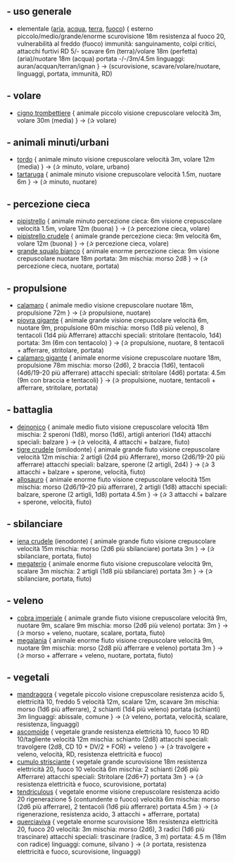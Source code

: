## - uso generale
 - elementale ([aria](https://golarion.altervista.org/wiki/Elementale_dell%27Aria_Piccolo), [acqua](https://golarion.altervista.org/wiki/Elementale_dell%27Acqua_Piccolo), [terra](https://golarion.altervista.org/wiki/Elementale_della_Terra_Piccolo), [fuoco](https://golarion.altervista.org/wiki/Elementale_del_Fuoco_Piccolo)) {
   esterno piccolo/medio/grande/enorme
   scurovisione 18m
   resistenza al fuoco 20, vulnerabilità al freddo (fuoco)
   immunità: sanguinamento, colpi critici, attacchi furtivi
   RD 5/-
   scavare 6m (terra)/volare 18m (perfetta) (aria)/nuotare 18m (acqua)
   portata -/-/3m/4.5m
   linguaggi: auran/acquan/terran/ignan
 } -> (scurovisione, scavare/volare/nuotare, linguaggi, portata, immunità, RD)

## - volare
 - [cigno trombettiere](https://golarion.altervista.org/wiki/Cigno_Trombettiere) {
   animale piccolo
   visione crepuscolare
   velocità 3m, volare 30m (media)
 } -> (✰ volare)

## - animali minuti/urbani
 - [tordo](https://golarion.altervista.org/wiki/Tordo) {
   animale minuto
   visione crepuscolare
   velocità 3m, volare 12m (media)
 } -> (✰ minuto, volare, urbano)
 - [tartaruga](https://golarion.altervista.org/wiki/Tartaruga) {
   animale minuto
   visione crepuscolare
   velocità 1.5m, nuotare 6m
 } -> (✰ minuto, nuotare)

## - percezione cieca
 - [pipistrello](https://golarion.altervista.org/wiki/Pipistrello) {
   animale minuto
   percezione cieca: 6m
   visione crepuscolare
   velocità 1.5m, volare 12m (buona)
 } -> (✰ percezione cieca, volare)
 - [pipistrello crudele](https://golarion.altervista.org/wiki/Pipistrello_Crudele) {
   animale grande
   percezione cieca: 9m
   velocità 6m, volare 12m (buona)
 } -> (✰ percezione cieca, volare)
 - [grande squalo bianco](https://golarion.altervista.org/wiki/Grande_Squalo_Bianco) {
   animale enorme
   percezione cieca: 9m
   visione crepuscolare
   nuotare 18m
   portata: 3m
   mischia: morso 2d8
 } -> (✰ percezione cieca, nuotare, portata)

## - propulsione
 - [calamaro](https://golarion.altervista.org/wiki/Calamaro) {
   animale medio
   visione crepuscolare
   nuotare 18m, propulsione 72m
 } -> (✰ propulsione, nuotare)
 - [piovra gigante](https://golarion.altervista.org/wiki/Piovra_Gigante) {
   animale grande
   visione crepuscolare
   velocità 6m, nuotare 9m, propulsione 60m
   mischia: morso (1d8 più veleno), 8 tentacoli (1d4 più Afferrare)
   attacchi speciali: stritolare (tentacolo, 1d4)
   portata: 3m (6m con tentacolo)
 } -> (✰ propulsione, nuotare, 8 tentacoli + afferrare, stritolare, portata)
 - [calamaro gigante](https://golarion.altervista.org/wiki/Calamaro_Gigante) {
   animale enorme
   visione crepuscolare
   nuotare 18m, propulsione 78m
   mischia: morso (2d6), 2 braccia (1d6), tentacoli (4d6/19-20 più afferrare)
   attacchi speciali: stritolare (4d6)
   portata: 4.5m (9m con braccia e tentacoli)
 } -> (✰ propulsione, nuotare, tentacoli + afferrare, stritolare, portata)
 
## - battaglia
 - [deinonico](https://golarion.altervista.org/wiki/Deinonico) {
   animale medio
   fiuto
   visione crepuscolare
   velocità 18m
   mischia: 2 speroni (1d8), morso (1d6), artigli anteriori (1d4)
   attacchi speciali: balzare
 } -> (✰ velocità, 4 attacchi + balzare, fiuto)
 - [tigre crudele](https://golarion.altervista.org/wiki/Tigre_Crudele) (smilodonte) {
   animale grande
   fiuto
   visione crepuscolare
   velocità 12m
   mischia: 2 artigli (2d4 più Afferrare), morso (2d6/19-20 più afferrare)
   attacchi speciali: balzare, sperone (2 artigli, 2d4)
 } -> (✰ 3 attacchi + balzare + sperone, velocità, fiuto)
 - [allosauro](https://golarion.altervista.org/wiki/Allosauro) {
   animale enorme
   fiuto
   visione crepuscolare
   velocità 15m
   mischia: morso (2d6/19–20 più afferrare), 2 artigli (1d8)
   attacchi speciali: balzare, sperone (2 artigli, 1d8)
   portata 4.5m
 } -> (✰ 3 attacchi + balzare + sperone, velocità, fiuto)

## - sbilanciare
 - [iena crudele](https://golarion.altervista.org/wiki/Allosauro) (ienodonte) {
   animale grande
   fiuto
   visione crepuscolare
   velocità 15m
   mischia: morso (2d6 più sbilanciare)
   portata 3m
 } -> (✰ sbilanciare, portata, fiuto)
 - [megaterio](https://golarion.altervista.org/wiki/Megaterio) {
   animale enorme
   fiuto
   visione crepuscolare
   velocità 9m, scalare 3m
   mischia: 2 artigli (1d8 più sbilanciare)
   portata 3m
 } -> (✰ sbilanciare, portata, fiuto)

## - veleno
 - [cobra imperiale](https://golarion.altervista.org/wiki/Cobra_Imperatore) {
   animale grande
   fiuto
   visione crepuscolare
   velocità 9m, nuotare 9m, scalare 9m
   mischia: morso (2d6 più veleno)
   portata: 3m
 } -> (✰ morso + veleno, nuotare, scalare, portata, fiuto)
 - [megalania](https://golarion.altervista.org/wiki/Megalania) {
   animale enorme
   fiuto
   visione crepuscolare
   velocità 9m, nuotare 9m
   mischia: morso (2d8 più afferrare e veleno)
   portata 3m
 } -> (✰ morso + afferrare + veleno, nuotare, portata, fiuto)

## - vegetali
 - [mandragora](https://golarion.altervista.org/wiki/Mandragora) {
   vegetale piccolo
   visione crepuscolare
   resistenza acido 5, elettricità 10, freddo 5
   velocità 12m, scalare 12m, scavare 3m
   mischia: morso (1d6 più afferrare), 2 schianti (1d4 più veleno)
   portata (schianti) 3m
   linguaggi: abissale, comune
 } -> (✰ veleno, portata, velocità, scalare, resistenza, linguaggi)
 - [ascomoide](https://golarion.altervista.org/wiki/Ascomoide) {
   vegetale grande
   resistenza elettricità 10, fuoco 10
   RD 10/tagliente
   velocità 12m
   mischia: schianto (2d8)
   attacchi speciali: travolgere (2d8, CD 10 + DV/2 + FOR) + veleno
 } -> (✰ travolgere + veleno, velocità, RD, resistenza elettricità e fuoco)
 - [cumulo strisciante](https://golarion.altervista.org/wiki/Cumulo_Strisciante) {
   vegetale grande
   scurovisione 18m
   resistenza elettricità 20, fuoco 10
   velocità 6m
   mischia: 2 schianti (2d6 più Afferrare)
   attacchi speciali: Stritolare (2d6+7)
   portata 3m
 } -> (✰ resistenza elettricità e fuoco, scurovisione, portata)
 - [tendriculous](https://golarion.altervista.org/wiki/Tendriculos) {
   vegetale enorme
   visione crepuscolare
   resistenza acido 20
   rigenerazione 5 (contundente o fuoco)
   velocità 6m
   mischia: morso (2d6 più afferrare), 2 tentacoli (1d6 più afferrare)
   portata 4.5m
 } -> (✰ rigenerazione, resistenza acido, 3 attacchi + afferrare, portata)
 - [querciaviva](https://golarion.altervista.org/wiki/Querciaviva) {
   vegetale enorme
   scurovisione 18m
   resistenza elettricità 20, fuoco 20
   velocità: 3m
   mischia: morso (2d6), 3 radici (1d6 più trascinare)
   attacchi speciali: trascinare (radice, 3 m)
   portata: 4.5 m (18m con radice)
   linguaggi: comune, silvano
 } -> (✰ portata, resistenza elettricità e fuoco, scurovisione, linguaggi)
